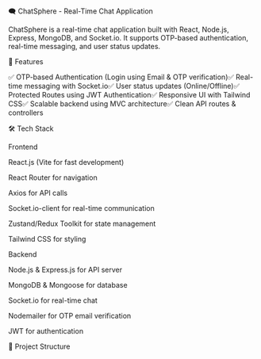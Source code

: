 🗨️ ChatSphere - Real-Time Chat Application

ChatSphere is a real-time chat application built with React, Node.js, Express, MongoDB, and Socket.io. It supports OTP-based authentication, real-time messaging, and user status updates.

🚀 Features

✅ OTP-based Authentication (Login using Email & OTP verification)✅ Real-time messaging with Socket.io✅ User status updates (Online/Offline)✅ Protected Routes using JWT Authentication✅ Responsive UI with Tailwind CSS✅ Scalable backend using MVC architecture✅ Clean API routes & controllers

🛠️ Tech Stack

Frontend

React.js (Vite for fast development)

React Router for navigation

Axios for API calls

Socket.io-client for real-time communication

Zustand/Redux Toolkit for state management

Tailwind CSS for styling

Backend

Node.js & Express.js for API server

MongoDB & Mongoose for database

Socket.io for real-time chat

Nodemailer for OTP email verification

JWT for authentication

📂 Project Structure